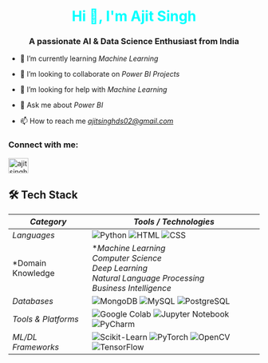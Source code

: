 <h1 align="center" style="color: cyan;">Hi 👋, I'm Ajit Singh</h1>
<h3 align="center">A passionate AI & Data Science Enthusiast from India</h3>

- 🌱 I’m currently learning *Machine Learning*

- 👯 I’m looking to collaborate on *Power BI Projects*

- 🤝 I’m looking for help with *Machine Learning*

- 💬 Ask me about *Power BI*

- 📫 How to reach me *ajitsinghds02@gmail.com*

<h3 align="left">Connect with me:</h3>
<p align="left">
<a href="https://linkedin.com/in/ajitsinghds02" target="blank"><img align="center" src="https://raw.githubusercontent.com/rahuldkjain/github-profile-readme-generator/master/src/images/icons/Social/linked-in-alt.svg" alt="ajitsinghds02" height="30" width="40" /></a>
</p>



## 🛠 Tech Stack

| *Category*        | *Tools / Technologies*                                                                                                   |
|---------------------|---------------------------------------------------------------------------------------------------------------------------|
| *Languages*       | ![Python](https://img.shields.io/badge/Python-3776AB?style=for-the-badge&logo=python&logoColor=white)                     ![HTML](https://img.shields.io/badge/HTML5-E34F26?style=for-the-badge&logo=html5&logoColor=white)                     ![CSS](https://img.shields.io/badge/CSS3-1572B6?style=for-the-badge&logo=css3&logoColor=white)                     |
| *Domain Knowledge| **Machine Learning* <br> *Computer Science* <br> *Deep Learning* <br> *Natural Language Processing* <br> *Business Intelligence* |
| *Databases*       | ![MongoDB](https://img.shields.io/badge/MongoDB-4EA94B?style=for-the-badge&logo=mongodb&logoColor=white)                   ![MySQL](https://img.shields.io/badge/MySQL-4479A1?style=for-the-badge&logo=mysql&logoColor=white)                   ![PostgreSQL](https://img.shields.io/badge/PostgreSQL-336791?style=for-the-badge&logo=postgresql&logoColor=white)  |
| *Tools & Platforms*| ![Google Colab](https://img.shields.io/badge/Google%20Colab-F9AB00?style=for-the-badge&logo=google-colab&logoColor=white) ![Jupyter Notebook](https://img.shields.io/badge/Jupyter-F37626?style=for-the-badge&logo=jupyter&logoColor=white) ![PyCharm](https://img.shields.io/badge/PyCharm-000000?style=for-the-badge&logo=pycharm&logoColor=white)          |
| *ML/DL Frameworks*| ![Scikit-Learn](https://img.shields.io/badge/Scikit--Learn-F7931E?style=for-the-badge&logo=scikit-learn&logoColor=white)  ![PyTorch](https://img.shields.io/badge/PyTorch-EE4C2C?style=for-the-badge&logo=pytorch&logoColor=white)           ![OpenCV](https://img.shields.io/badge/OpenCV-5C3EE8?style=for-the-badge&logo=opencv&logoColor=white)             ![TensorFlow](https://img.shields.io/badge/TensorFlow-FF6F00?style=for-the-badge&logo=tensorflow&logoColor=white) |

